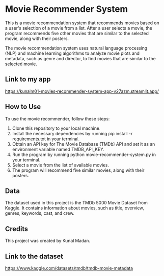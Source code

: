 # Movie Recommender System

This is a movie recommendation system that recommends movies based on a user's selection of a movie from a list. After a user selects a movie, the program recommends five other movies that are similar to the selected movie, along with their posters.

The movie recommendation system uses natural language processing (NLP) and machine learning algorithms to analyze movie plots and metadata, such as genre and director, to find movies that are similar to the selected movie.

## Link to my app
https://kunalm01-movies-recommender-system-app-v27azm.streamlit.app/

## How to Use
To use the movie recommender, follow these steps:

1. Clone this repository to your local machine.
2. Install the necessary dependencies by running pip install -r requirements.txt in your terminal.
3. Obtain an API key for The Movie Database (TMDb) API and set it as an environment variable named TMDB_API_KEY.
4. Run the program by running python movie-recommender-system.py in your terminal.
5. Select a movie from the list of available movies.
6. The program will recommend five similar movies, along with their posters.

## Data
The dataset used in this project is the TMDb 5000 Movie Dataset from Kaggle. It contains information about movies, such as title, overview, genres, keywords, cast, and crew.

## Credits
This project was created by Kunal Madan.

## Link to the dataset

https://www.kaggle.com/datasets/tmdb/tmdb-movie-metadata
